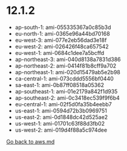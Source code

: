 
 # 12.1.2
- ap-south-1: ami-055335367a0c85b3d
- eu-north-1: ami-0365e96a44bd70168
- eu-west-3: ami-077e2eb56dad3e18f
- eu-west-2: ami-026426f48ca657542
- eu-west-1: ami-0684c1dee7a5bcffd
- ap-northeast-3: ami-040d8138a7831d386
- ap-northeast-2: ami-0414f81b8cff9a702
- ap-northeast-1: ami-020d15479ab5e2b98
- ca-central-1: ami-073cddd5556bf0440
- sa-east-1: ami-0b87ff08518a05362
- ap-southeast-1: ami-01e2179a842f1d935
- ap-southeast-2: ami-0c3418ec539f9f6b4
- eu-central-1: ami-02f5d0fa35b4eebb7
- us-east-1: ami-0594d72b3b0969751
- us-east-2: ami-0d1848dc42d525ae2
- us-west-1: ami-01701c63f88d3fb02
- us-west-2: ami-019d4f88a5c974dee

[Go back to aws.md](../../aws.md) 
